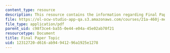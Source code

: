 ```yaml
---
content_type: resource
description: This resource contains the information regarding Final Paper Topic.
file: https://ol-ocw-studio-app-qa.s3.amazonaws.com/courses/21a-460j-medicine-religion-and-politics-in-africa-and-the-african-diaspora-spring-2005/12312720d616ab94941296a1925e1278_MIT21A_460JS05_Final_Paper.pdf
file_type: application/pdf
parent_uid: c98f3ce4-ba55-0e44-e04a-45e02ab70f21
resourcetype: Document
title: Final Paper Topic
uid: 12312720-d616-ab94-9412-96a1925e1278
---
```


